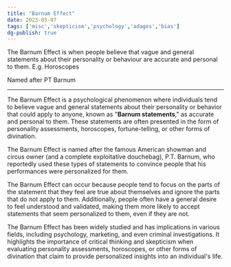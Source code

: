 ```yaml
---
title: "Barnum Effect"
date: 2023-05-07
tags: ['misc','skepticism','psychology','adages','bias']
dg-publish: true
---
```


The Barnum Effect is when people believe that vague and general statements about their personality or behaviour are accurate and personal to them.  E.g. Horoscopes

Named after PT Barnum 

--- 

The Barnum Effect is a psychological phenomenon where individuals tend to believe vague and general statements about their personality or behavior that could apply to anyone, known as "**Barnum statements**," as accurate and personal to them. These statements are often presented in the form of personality assessments, horoscopes, fortune-telling, or other forms of divination.

The Barnum Effect is named after the famous American showman and circus owner (and a complete exploitative douchebag), P.T. Barnum, who reportedly used these types of statements to convince people that his performances were personalized for them. 

The Barnum Effect can occur because people tend to focus on the parts of the statement that they feel are true about themselves and ignore the parts that do not apply to them. Additionally, people often have a general desire to feel understood and validated, making them more likely to accept statements that seem personalized to them, even if they are not.

The Barnum Effect has been widely studied and has implications in various fields, including psychology, marketing, and even criminal investigations. It highlights the importance of critical thinking and skepticism when evaluating personality assessments, horoscopes, or other forms of divination that claim to provide personalized insights into an individual's life.